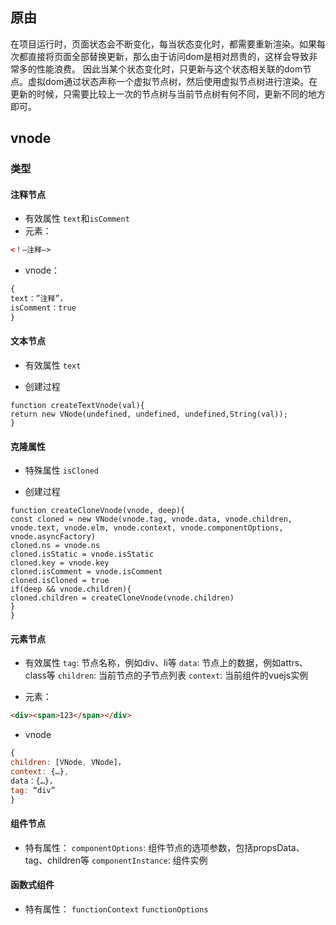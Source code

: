 ## 原由
在项目运行时，页面状态会不断变化，每当状态变化时，都需要重新渲染。如果每次都直接将页面全部替换更新，那么由于访问dom是相对昂贵的，这样会导致非常多的性能浪费。
因此当某个状态变化时，只更新与这个状态相关联的dom节点。虚拟dom通过状态声称一个虚拟节点树，然后使用虚拟节点树进行渲染。在更新的时候，只需要比较上一次的节点树与当前节点树有何不同，更新不同的地方即可。
## vnode
### 类型
#### 注释节点

- 有效属性
`text`和`isComment`
- 元素：
``` html
<！—注释—>
```
- vnode：
```js
{
text：”注释”，
isComment：true
}
```

#### 文本节点
- 有效属性
`text`

- 创建过程
``` is
function createTextVnode(val){
return new VNode(undefined, undefined, undefined,String(val));
}
```

#### 克隆属性
- 特殊属性
`isCloned`

- 创建过程
``` is
function createCloneVnode(vnode, deep){
const cloned = new VNode(vnode.tag, vnode.data, vnode.children, vnode.text, vnode.elm, vnode.context, vnode.componentOptions, vnode.asyncFactory)
cloned.ns = vnode.ns
cloned.isStatic = vnode.isStatic
cloned.key = vnode.key
cloned.isComment = vnode.isComment
cloned.isCloned = true
if(deep && vnode.children){
cloned.children = createCloneVnode(vnode.children)
}
}
```

#### 元素节点
- 有效属性
`tag`: 节点名称，例如div、li等
`data`: 节点上的数据，例如attrs、class等
`children`: 当前节点的子节点列表
`context`: 当前组件的vuejs实例

- 元素：
```html
<div><span>123</span></div>
```

- vnode

``` js
{
children: [VNode, VNode]，
context: {…},
data：{…}，
tag: “div”
}
```

#### 组件节点

- 特有属性：
`componentOptions`: 组件节点的选项参数，包括propsData、tag、children等
`componentInstance`: 组件实例

#### 函数式组件
- 特有属性：
`functionContext`
`functionOptions`
